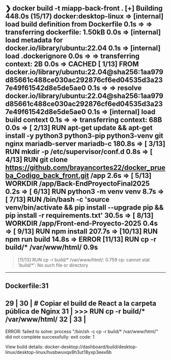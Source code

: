 ❯ docker build -t miapp-back-front .
[+] Building 448.0s (15/17)                                                                                     docker:desktop-linux
 => [internal] load build definition from Dockerfile                                                                            0.1s
 => => transferring dockerfile: 1.50kB                                                                                          0.0s
 => [internal] load metadata for docker.io/library/ubuntu:22.04                                                                 0.1s
 => [internal] load .dockerignore                                                                                               0.0s
 => => transferring context: 2B                                                                                                 0.0s
 => CACHED [ 1/13] FROM docker.io/library/ubuntu:22.04@sha256:1aa979d85661c488ce030ac292876cf6ed04535d3a237e49f61542d8e5de5ae0  0.1s
 => => resolve docker.io/library/ubuntu:22.04@sha256:1aa979d85661c488ce030ac292876cf6ed04535d3a237e49f61542d8e5de5ae0           0.1s
 => [internal] load build context                                                                                               0.1s
 => => transferring context: 68B                                                                                                0.0s
 => [ 2/13] RUN apt-get update &&     apt-get install -y python3 python3-pip python3-venv git nginx mariadb-server mariadb-c  180.8s
 => [ 3/13] RUN mkdir -p /etc/supervisor/conf.d                                                                                 0.8s
 => [ 4/13] RUN git clone https://github.com/brayancortes22/docker_prueba_Codigo_back_front.git /app                            2.6s
 => [ 5/13] WORKDIR /app/Back-EndProyectoFinal2025                                                                              0.2s
 => [ 6/13] RUN python3 -m venv venv                                                                                            8.7s
 => [ 7/13] RUN /bin/bash -c 'source venv/bin/activate && pip install --upgrade pip && pip install -r requirements.txt'        30.5s
 => [ 8/13] WORKDIR /app/Front-end-Proyecto-2025                                                                                0.4s
 => [ 9/13] RUN npm install                                                                                                   207.7s
 => [10/13] RUN npm run build                                                                                                  14.8s
 => ERROR [11/13] RUN cp -r build/* /var/www/html/                                                                              0.9s
------
 > [11/13] RUN cp -r build/* /var/www/html/:
0.759 cp: cannot stat 'build/*': No such file or directory
------
Dockerfile:31
--------------------
  29 |
  30 |     # Copiar el build de React a la carpeta pública de Nginx
  31 | >>> RUN cp -r build/* /var/www/html/
  32 |
  33 |
--------------------
ERROR: failed to solve: process "/bin/sh -c cp -r build/* /var/www/html/" did not complete successfully: exit code: 1

View build details: docker-desktop://dashboard/build/desktop-linux/desktop-linux/husbwuvqx8h3ut18yxp3eex6b
